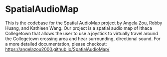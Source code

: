 # SpatialAudioMap
This is the codebase for the Spatial AudioMap project by Angela Zou, Robby Huang, and Kathleen Wang. Our project is a spatial audio map of Ithaca Collegetown that allows the user to use a joystick to virtually travel around the Collegetown crossing area and hear surrounding, directional sound. For a more detailed documentation, please checkout: https://angelazou2000.github.io/SpatialAudioMap/